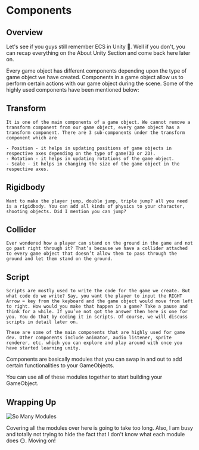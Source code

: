 # Components

## Overview

Let's see if you guys still remember ECS in Unity 🤔. Well if you don't, you can recap everything on the About Unity Section and come back here later on. 

Every game object has different components depending upon the type of game object we have created. Components in a game object allow us to perform certain actions with our game object during the scene. Some of the highly used components have been mentioned below:
     
## Transform
    It is one of the main components of a game object. We cannot remove a transform component from our game object, every game object has a transform component. There are 3 sub-components under the transform component which are

    - Position - it helps in updating positions of game objects in respective axes depending on the type of game(3D or 2D).
    - Rotation - it helps in updating rotations of the game object.
    - Scale - it helps in changing the size of the game object in the respective axes.


## Rigidbody

    Want to make the player jump, double jump, triple jump? all you need is a rigidbody. You can add all kinds of physics to your character, shooting objects. Did I mention you can jump?
    
## Collider

    Ever wondered how a player can stand on the ground in the game and not go past right through it? That’s because we have a collider attached to every game object that doesn’t allow them to pass through the ground and let them stand on the ground.

## Script

    Scripts are mostly used to write the code for the game we create. But what code do we write? Say, you want the player to input the RIGHT Arrow ➡️ key from the keyboard and the game object would move from left to right. How would you make that happen in a game? Take a pause and think for a while. If you’ve not got the answer then here is one for you. You do that by coding it in scripts. Of course, we will discuss scripts in detail later on.
    
    These are some of the main components that are highly used for game dev. Other components include animator, audio listener, sprite renderer, etc. which you can explore and play around with once you have started learning unity.

Components are basically modules that you can swap in and out to add certain functionalities to your GameObjects.

You can use all of these modules together to start building your GameObject. 

## Wrapping Up

![So Many Modules](https://media.giphy.com/media/3oKIPqsXYcdjcBcXL2/giphy-downsized-large.gif)

Covering all the modules over here is going to take too long. Also, I am busy and totally not trying to hide the fact that I don't know what each module does 😶. Moving on! 